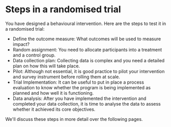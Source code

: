 # Steps in a randomised trial

You have designed a behavioural intervention. Here are the steps to test it in a randomised trial:

- Define the outcome measure: What outcomes will be used to measure impact?
- Random assignment: You need to allocate participants into a treatment and a control group.
- Data collection plan: Collecting data is complex and you need a detailed plan on how this will take place.
- Pilot: Although not essential, it is good practice to pilot your intervention and survey instrument before rolling them at scale.
- Trial Implementation: It can be useful to put in place a process evaluation to know whether the program is being implemented as planned and how well it is functioning.
- Data analysis: After you have implemented the intervention and completed your data collection, it is time to analyse the data to assess whether it achieved its core objectives.

We'll discuss these steps in more detail over the following pages.
